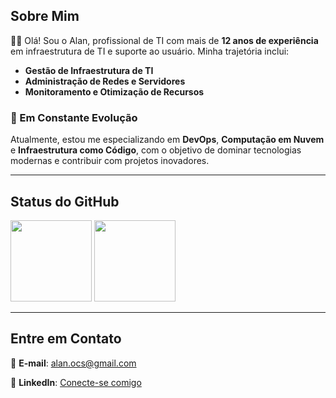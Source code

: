 ## Sobre Mim

👨‍💻 Olá! Sou o Alan, profissional de TI com mais de **12 anos de experiência** em infraestrutura de TI e suporte ao usuário. Minha trajetória inclui:

- **Gestão de Infraestrutura de TI**
- **Administração de Redes e Servidores**
- **Monitoramento e Otimização de Recursos**

### 🚀 Em Constante Evolução
Atualmente, estou me especializando em **DevOps**, **Computação em Nuvem** e **Infraestrutura como Código**, com o objetivo de dominar tecnologias modernas e contribuir com projetos inovadores.

---

## Status do GitHub

<div>
  <img height="130em" src="https://github-readme-stats.vercel.app/api?username=alan-ocs&show_icons=true&theme=dark&include_all_commits=true&count_private=true" />
  <img height="130em" src="https://github-readme-stats.vercel.app/api/top-langs/?username=alan-ocs&layout=compact&langs_count=7&theme=dark&count_private=true" />
</div>

---

## Entre em Contato

📧 **E-mail**: [alan.ocs@gmail.com](mailto:alan.ocs@gmail.com)

🔗 **LinkedIn**: [Conecte-se comigo](https://www.linkedin.com/in/alanocs/?locale=pt_BR)

